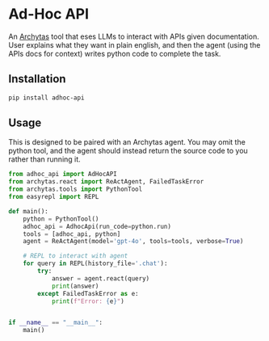 # Ad-Hoc API
An [Archytas](https://github.com/jataware/archytas) tool that eses LLMs to interact with APIs given documentation. User explains what they want in plain english, and then the agent (using the APIs docs for context) writes python code to complete the task.

## Installation
```bash
pip install adhoc-api
```

## Usage

This is designed to be paired with an Archytas agent. You may omit the python tool, and the agent should instead return the source code to you rather than running it.

```python
from adhoc_api import AdHocAPI
from archytas.react import ReActAgent, FailedTaskError
from archytas.tools import PythonTool
from easyrepl import REPL

def main():
    python = PythonTool()
    adhoc_api = AdhocApi(run_code=python.run)
    tools = [adhoc_api, python]
    agent = ReActAgent(model='gpt-4o', tools=tools, verbose=True)

    # REPL to interact with agent
    for query in REPL(history_file='.chat'):
        try:
            answer = agent.react(query)
            print(answer)
        except FailedTaskError as e:
            print(f"Error: {e}")


if __name__ == "__main__":
    main()
```